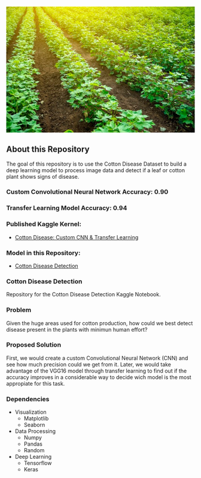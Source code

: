 ![](https://raw.githubusercontent.com/jorgerodriguezm/CottonDiseaseDetection/main/Assets/cottonBanner.jpg)

## About this Repository

The goal of this repository is to use the Cotton Disease Dataset to build a deep learning model to process image data and detect if a leaf or cotton plant shows signs of disease.

### Custom Convolutional Neural Network Accuracy: 0.90

### Transfer Learning Model Accuracy: 0.94

### Published Kaggle Kernel:

- [Cotton Disease: Custom CNN & Transfer Learning](https://www.kaggle.com/jorgerodriguezm/cotton-disease-custom-cnn-transfer-learning)

### Model in this Repository:

- [Cotton Disease Detection](https://github.com/jorgerodriguezm/CottonDiseaseDetection/blob/main/Model/cotton-disease-custom-cnn-transfer-learning.ipynb)

### Cotton Disease Detection

Repository for the Cotton Disease Detection Kaggle Notebook.

### Problem

Given the huge areas used for cotton production, how could we best detect disease present in the plants with minimun human effort?

### Proposed Solution

First, we would create a custom Convolutional Neural Network (CNN) and see how much precision could we get from it. Later, we would take advantage of the VGG16 model through transfer learning to find out if the accuracy improves in a considerable way to decide wich model is the most appropiate for this task.

### Dependencies

- Visualization
  - Matplotlib
  - Seaborn
- Data Processing
  - Numpy
  - Pandas
  - Random
- Deep Learning
  - Tensorflow
  - Keras
